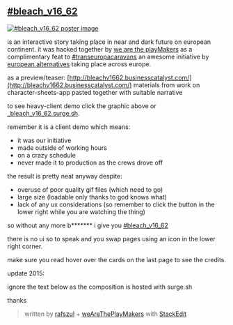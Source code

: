 ## [#bleach_v16_62](http://_bleach_v16_62.surge.sh/)

[![#bleach_v16_62 poster image][1]](http://_bleach_v16_62.surge.sh/)

is an interactive story taking place in near and dark future on european continent. it was hacked together by [we are the playMakers](https://github.com/weAreThePlayMakers) as a complimentary feat to [#transeuropacaravans](http://citizenspact.eu/) an awesome initiative by [european alternatives](http://www.euroalter.com/) taking place across europe.

as a preview/teaser: [http://bleachv1662.businesscatalyst.com/](http://bleachv1662.businesscatalyst.com/) materials from work on character-sheets-app pasted together with suitable narrative

to see heavy-client demo click the graphic above or [_bleach_v16_62.surge.sh](http://_bleach_v16_62.surge.sh/).

remember it is a client demo which means:

- it was our initiative
- made outside of working hours
- on a crazy schedule
- never made it to production as the crews drove off

the result is pretty neat anyway despite:

- overuse of poor quality gif files (which need to go)
- large size (loadable only thanks to god knows what)
- lack of any ux considerations (so remember to click the button in the lower right while you are watching the thing)

so without any more b******* i give you [#bleach_v16_62](http://_bleach_v16_62.surge.sh/)

there is no ui so to speak and you swap pages using an icon in the lower right corner.

make sure you read hover over the cards on the last page to see the credits.

update 2015:

ignore the text below as the composition is hosted with surge.sh

thanks


<!--

# * * * update * * *

the pilot, which so far is the real thing has to be [downloaded as a .zip](https://github.com/rafszul/-bleach_v16_62/archive/master.zip), unpacked and run in the browser (we talking: bleach_v16_62-005-3.html)

i left it off unoptimised and overloaded with unneceseary gif files with clear difference where prototype uses pngs made from svgs which i would want to use. since we had little time to play as [#transeuropacaravans](http://citizenspact.eu/) was setting off i left it with no optimising, smoothing up etc

btw firefox does not support advanced css filters so it might not display the real thing but i am not sure how big the difference does it make

# * * * update * * *

publishing adobe edge comps on wordpress multisite bogged down our simple and apparently rapid workflow.

i never felt like i had the time to look into it and there were multiple possibilities as to whys and wherefores

i guess a most issues were due to file size of the final comp (40mgb) which is pretty rich for a slideshow with music purporting to be an alternate reality multiplayer game ;-)

there was not enough time though and finding ourselves with reduced capability for creation of text and graphical content we still managed to cover some ground

some parts are reusable so now they are part of our "lorem ipsum gallery"

here iframe test on wordpress with link to a preview of project codio box

works surprisingly well considering no opt but it runs via link to preview from codio box



page turn in lower right corner of the comp

http://_bleach_v16_62.surge.sh/ - it might not kick start and get stuck on loading screen in which case copy the link and try all the browsers you have

if no success and you are really keen on seeing it (and it's worth it even if just for the music ;-)) then either download the whole comp or drop me a line and i will arange a private viewing for you ;-)

thanks and good luck

-->


  [1]: https://s3-us-west-2.amazonaws.com/s.cdpn.io/73058/bleach_v16_62-logo.jpg


> written by [rafszul](https://github.com/rafszul) + [weAreThePlayMakers](https://github.com/weAreThePlayMakers) with [StackEdit](https://stackedit.io/)
